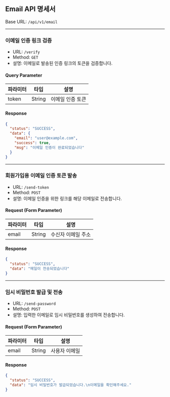## Email API 명세서

Base URL: `/api/v1/email`

---

### 이메일 인증 링크 검증

- URL: `/verify`
- Method: `GET`
- 설명: 이메일로 발송된 인증 링크의 토큰을 검증합니다.

#### Query Parameter

| 파라미터 | 타입 | 설명 |
|----------|------|------|
| token | String | 이메일 인증 토큰 |

#### Response

```json
{
  "status": "SUCCESS",
  "data": {
    "email": "user@example.com",
    "success": true,
    "msg": "이메일 인증이 완료되었습니다"
  }
}
```

---

### 회원가입용 이메일 인증 토큰 발송

- URL: `/send-token`
- Method: `POST`
- 설명: 이메일 인증을 위한 링크를 해당 이메일로 전송합니다.

#### Request (Form Parameter)

| 파라미터 | 타입 | 설명 |
|----------|------|------|
| email | String | 수신자 이메일 주소 |

#### Response

```json
{
  "status": "SUCCESS",
  "data": "메일이 전송되었습니다"
}
```

---

### 임시 비밀번호 발급 및 전송

- URL: `/send-password`
- Method: `POST`
- 설명: 입력한 이메일로 임시 비밀번호를 생성하여 전송합니다.

#### Request (Form Parameter)

| 파라미터 | 타입 | 설명 |
|----------|------|------|
| email | String | 사용자 이메일 |

#### Response

```json
{
  "status": "SUCCESS",
  "data": "임시 비밀번호가 발급되었습니다.\n이메일을 확인해주세요."
}
```
